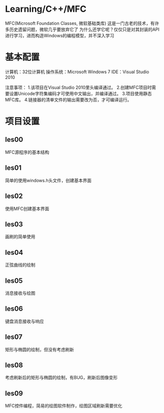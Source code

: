﻿# Learning/C++/MFC
MFC(Microsoft Foundation Classes, 微软基础类库)
这是一门古老的技术，有许多历史遗留问题，微软几乎要放弃它了
为什么还学它呢？仅仅只是对其封装的API进行学习，进而构造Windows的编程模型，并不深入学习

# 基本配置
计算机：32位计算机
操作系统：Microsoft Windows 7
IDE：Visual Studio 2010

注意事项：
1.该项目在Visual Studio 2010里头编译通过。
2.创建MFC项目时需要设置Unicode字符集编码才可使用中文输出，并编译通过。
3.项目使用静态MFC库。
4.链接器的清单文件的输出需要改为否，才可编译运行。

# 项目设置

## les00
MFC源程序的基本结构

## les01
简单的使用windows.h头文件，创建基本界面

## les02
使用MFC创建基本界面

## les03
画刷的简单使用

## les04
正弦曲线的绘制

## les05
消息接收与绘图

## les06
键盘消息接收与响应

## les07
矩形与椭圆的绘制，但没有考虑刷新

## les08
考虑刷新后的矩形与椭圆的绘制，有BUG，刷新后图像变形

## les09
MFC控件编程，简易的绘图软件制作，绘图区域刷新需要优化